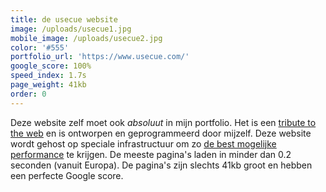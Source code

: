 ```yaml
---
title: de usecue website
image: /uploads/usecue1.jpg
mobile_image: /uploads/usecue2.jpg
color: '#555'
portfolio_url: 'https://www.usecue.com/'
google_score: 100%
speed_index: 1.7s
page_weight: 41kb
order: 0
---
```


Deze website zelf moet ook *absoluut* in mijn portfolio. Het is een [tribute to the web](https://www.usecue.com/blog/a-tribute-to-the-web/) en is ontworpen en geprogrammeerd door mijzelf. Deze website wordt gehost op speciale infrastructuur om zo [de best mogelijke performance](https://www.usecue.com/blog/websites-that-load-instantly/) te krijgen. De meeste pagina's laden in minder dan 0.2 seconden (vanuit Europa). De pagina's zijn slechts 41kb groot en hebben een perfecte Google score.

